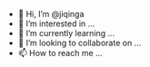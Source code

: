 - 👋 Hi, I’m @jiqinga
- 👀 I’m interested in ...
- 🌱 I’m currently learning ...
- 💞️ I’m looking to collaborate on ...
- 📫 How to reach me ...

<!---
jiqinga/jiqinga is a ✨ special ✨ repository because its `README.md` (this file) appears on your GitHub profile.
You can click the Preview link to take a look at your changes.
--->
